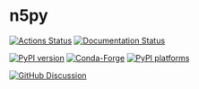 # n5py

[![Actions Status][actions-badge]][actions-link]
[![Documentation Status][rtd-badge]][rtd-link]

[![PyPI version][pypi-version]][pypi-link]
[![Conda-Forge][conda-badge]][conda-link]
[![PyPI platforms][pypi-platforms]][pypi-link]

[![GitHub Discussion][github-discussions-badge]][github-discussions-link]

<!-- SPHINX-START -->

<!-- prettier-ignore-start -->
[actions-badge]:            https://github.com/zarr-developers/n5py/workflows/CI/badge.svg
[actions-link]:             https://github.com/zarr-developers/n5py/actions
[conda-badge]:              https://img.shields.io/conda/vn/conda-forge/n5py
[conda-link]:               https://github.com/conda-forge/n5py-feedstock
[github-discussions-badge]: https://img.shields.io/static/v1?label=Discussions&message=Ask&color=blue&logo=github
[github-discussions-link]:  https://github.com/zarr-developers/n5py/discussions
[pypi-link]:                https://pypi.org/project/n5py/
[pypi-platforms]:           https://img.shields.io/pypi/pyversions/n5py
[pypi-version]:             https://img.shields.io/pypi/v/n5py
[rtd-badge]:                https://readthedocs.org/projects/n5py/badge/?version=latest
[rtd-link]:                 https://n5py.readthedocs.io/en/latest/?badge=latest

<!-- prettier-ignore-end -->

